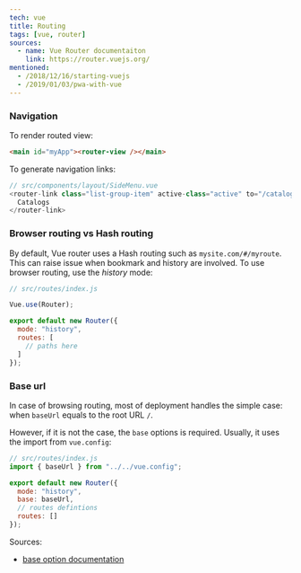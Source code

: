 ```yaml
---
tech: vue
title: Routing
tags: [vue, router]
sources:
  - name: Vue Router documentaiton
    link: https://router.vuejs.org/
mentioned:
  - /2018/12/16/starting-vuejs
  - /2019/01/03/pwa-with-vue
---
```


### Navigation

To render routed view:

```html
<main id="myApp"><router-view /></main>
```

To generate navigation links:

```javascript
// src/components/layout/SideMenu.vue
<router-link class="list-group-item" active-class="active" to="/catalogs">
  Catalogs
</router-link>
```

### Browser routing vs Hash routing

By default, Vue router uses a Hash routing such as `mysite.com/#/myroute`. This
can raise issue when bookmark and history are involved. To use browser routing,
use the _history_ mode:

```javascript
// src/routes/index.js

Vue.use(Router);

export default new Router({
  mode: "history",
  routes: [
    // paths here
  ]
});
```

### Base url

In case of browsing routing, most of deployment handles the simple case: when
`baseUrl` equals to the root URL `/`.

However, if it is not the case, the `base` options is required. Usually, it
uses the import from `vue.config`:

```javascript
// src/routes/index.js
import { baseUrl } from "../../vue.config";

export default new Router({
  mode: "history",
  base: baseUrl,
  // routes defintions
  routes: []
});
```

Sources:

- [base option documentation](https://router.vuejs.org/api/#base)
